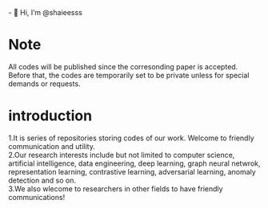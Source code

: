 <meta name="robots" content="noindex">
- 👋 Hi, I’m @shaieesss

# Note  
All codes will be published since the corresonding paper is accepted. Before that, the codes are temporarily set to be private unless for special demands or requests.

# introduction  
1.It is series of repositories storing codes of our work. Welcome to friendly communication and utility.   
2.Our research interests include but not limited to computer science, artificial intelligence, data engineering, deep learning, graph neural netwrok, representation learning, contrastive learning, adversarial learning, anomaly detection and so on.   
3.We also wlecome to researchers in other fields to have friendly communications!

